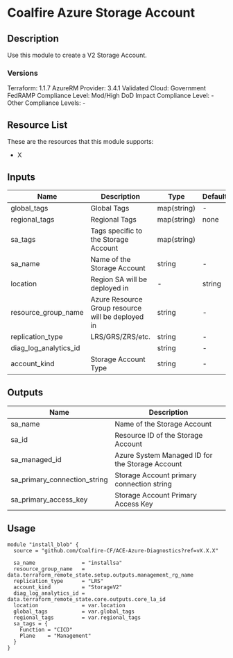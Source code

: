 # Coalfire Azure Storage Account



## Description

Use this module to create a V2 Storage Account.

### Versions
Terraform: 1.1.7
AzureRM Provider: 3.4.1
Validated Cloud: Government
FedRAMP Compliance Level: Mod/High
DoD Impact Compliance Level: -
Other Compliance Levels: -

## Resource List

These are the resources that this module supports:

- X

## Inputs

| Name | Description | Type | Default | Required |
|------|-------------|------|---------|:-----:|
| global_tags | Global Tags | map(string) | - | yes |
| regional_tags | Regional Tags | map(string) | none | yes |
| sa_tags | Tags specific to the Storage Account | map(string)| | |
| sa_name | Name of the Storage Account | string | - | yes |
| location | Region SA will be deployed in | - | string | yes |
| resource_group_name | Azure Resource Group resource will be deployed in | string | - | yes |
| replication_type | LRS/GRS/ZRS/etc. | string | - | yes |
| diag_log_analytics_id | | string | - | yes |
| account_kind | Storage Account Type  | string | - | yes |

## Outputs

| Name | Description |
|------|-------------|
| sa_name | Name of the Storage Account|
| sa_id | Resource ID of the Storage Account|
| sa_managed_id | Azure System Managed ID for the Storage Account|
| sa_primary_connection_string | Storage Account primary connection string |
| sa_primary_access_key | Storage Account Primary Access Key |

## Usage

```hcl
module "install_blob" {
  source = "github.com/Coalfire-CF/ACE-Azure-Diagnostics?ref=vX.X.X"

  sa_name               = "installsa"
  resource_group_name   = data.terraform_remote_state.setup.outputs.management_rg_name
  replication_type      = "LRS"
  account_kind          = "StorageV2"
  diag_log_analytics_id = data.terraform_remote_state.core.outputs.core_la_id
  location              = var.location
  global_tags           = var.global_tags
  regional_tags         = var.regional_tags
  sa_tags = {
    Function = "CICD"
    Plane    = "Management"
  }
}
```
